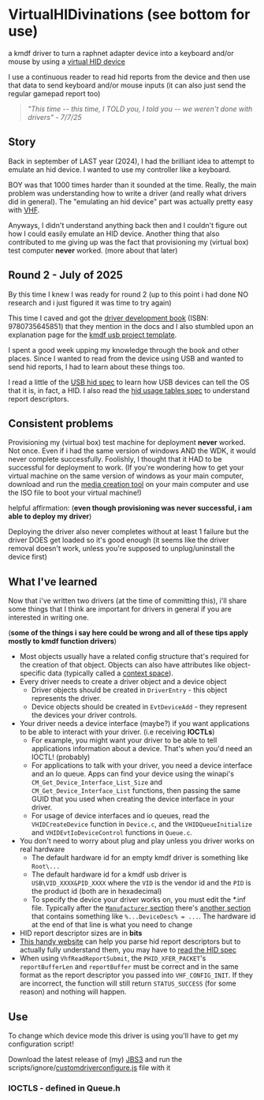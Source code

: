 # VirtualHIDivinations (see bottom for use)
a kmdf driver to turn a raphnet adapter device into a keyboard and/or mouse by using a [virtual HID device](https://learn.microsoft.com/en-us/windows-hardware/drivers/hid/virtual-hid-framework--vhf-)

I use a continuous reader to read hid reports from the device and then use that data to send keyboard and/or mouse inputs (it can also just send the regular gamepad report too)

> *"This time -- this time, I TOLD you, I told you -- we weren't done with drivers" - 7/7/25*

## Story
 Back in september of LAST year (2024), I had the brilliant idea to attempt to emulate an hid device. I wanted to use my controller like a keyboard.

 BOY was that 1000 times harder than it sounded at the time. Really, the main problem was understanding how to write a driver (and really what drivers did in general). The "emulating an hid device" part was actually pretty easy with [VHF](https://learn.microsoft.com/en-us/windows-hardware/drivers/hid/virtual-hid-framework--vhf-).

 Anyways, I didn't understand anything back then and I couldn't figure out how I could easily emulate an HID device. Another thing that also contributed to me giving up was the fact that provisioning my (virtual box) test computer **never** worked. (more about that later)

## Round 2 - July of 2025
 By this time I knew I was ready for round 2 (up to this point i had done NO research and i just figured it was time to try again)
 
 This time I caved and got the [driver development book](https://learn.microsoft.com/en-us/windows-hardware/drivers/wdf/developing-drivers-with-wdf) (ISBN: 9780735645851) that they mention in the docs and I also stumbled upon an explanation page for the [kmdf usb project template](https://learn.microsoft.com/en-us/windows-hardware/drivers/usbcon/understanding-the-kmdf-template-code-for-usb).
 
 I spent a good week upping my knowledge through the book and other places. Since I wanted to read from the device using USB and wanted to send hid reports, I had to learn about these things too.

 I read a little of the [USB hid spec](https://www.usb.org/sites/default/files/hid1_12.pdf) to learn how USB devices can tell the OS that it is, in fact, a HID. I also read the [hid usage tables spec](https://usb.org/sites/default/files/hut1_6.pdf) to understand report descriptors.

## Consistent problems
 Provisioning my (virtual box) test machine for deployment **never** worked. Not once. Even if i had the same version of windows AND the WDK, it would never complete successfully. Foolishly, I thought that it HAD to be successful for deployment to work. (If you're wondering how to get your virtual machine on the same version of windows as your main computer, download and run the [media creation tool](https://www.microsoft.com/en-us/software-download/windows11) on your main computer and use the ISO file to boot your virtual machine!)
 
 helpful affirmation:
 (**even though provisioning was never successful, i am able to deploy my driver**)

 Deploying the driver also never completes without at least 1 failure but the driver DOES get loaded so it's good enough (it seems like the driver removal doesn't work, unless you're supposed to unplug/uninstall the device first)

## What I've learned
 Now that i've written two drivers (at the time of committing this), i'll share some things that I think are important for drivers in general if you are interested in writing one. 
 
 (**some of the things i say here could be wrong and all of these tips apply mostly to kmdf function drivers**)

 * Most objects usually have a related config structure that's required for the creation of that object. Objects can also have attributes like object-specific data (typically called a [context space](https://learn.microsoft.com/en-us/windows-hardware/drivers/wdf/framework-object-context-space)).
 * Every driver needs to create a driver object and a device object
    * Driver objects should be created in `DriverEntry` - this object represents the driver.
    * Device objects should be created in `EvtDeviceAdd` - they represent the devices your driver controls.
 * Your driver needs a device interface (maybe?) if you want applications to be able to interact with your driver. (i.e receiving **IOCTLs**)
   * For example, you might want your driver to be able to tell applications information about a device. That's when you'd need an IOCTL! (probably)
   * For applications to talk with your driver, you need a device interface and an Io queue. Apps can find your device using the winapi's `CM_Get_Device_Interface_List_Size` and `CM_Get_Device_Interface_List` functions, then passing the same GUID that you used when creating the device interface in your driver.
   * For usage of device interfaces and io queues, read the `VHIDCreateDevice` function in `Device.c`, and the `VHIDQueueInitialize` and `VHIDEvtIoDeviceControl` functions in `Queue.c`.
 * You don't need to worry about plug and play unless you driver works on real hardware
    * The default hardware id for an empty kmdf driver is something like `Root\...`
    * The default hardware id for a kmdf usb driver is `USB\VID_XXXX&PID_XXXX` where the `VID` is the vendor id and the `PID` is the product id (both are in hexadecimal)
    * To specify the device your driver works on, you must edit the *.inf file. Typically after the [`Manufacturer` section](https://learn.microsoft.com/en-us/windows-hardware/drivers/install/inf-manufacturer-section) there's [another section](https://learn.microsoft.com/en-us/windows-hardware/drivers/install/inf-models-section) that contains something like `%...DeviceDesc% = ...`. The hardware id at the end of that line is what you need to change
 * HID report descriptor sizes are in **bits**
 * [This handy website](https://eleccelerator.com/usbdescreqparser/) can help you parse hid report descriptors but to actually fully understand them, you may have to [read the HID spec](https://usb.org/sites/default/files/hut1_6.pdf)
 * When using `VhfReadReportSubmit`, the `PHID_XFER_PACKET`'s `reportBufferLen` and `reportBuffer` must be correct and in the same format as the report descriptor you passed into `VHF_CONFIG_INIT`. If they are incorrect, the function will still return `STATUS_SUCCESS` (for some reason) and nothing will happen.

## Use
 To change which device mode this driver is using you'll have to get my configuration script!

 Download the latest release of (my) [JBS3](https://github.com/MagicQuest/JBS3) and run the scripts/ignore/[customdriverconfigure.js](https://github.com/MagicQuest/JBS3/raw/refs/heads/main/scripts/ignore/customdriverconfigure.js) file with it

### IOCTLS - defined in Queue.h